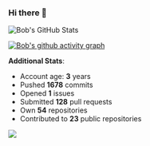 ### Hi there 👋

![Bob's GitHub Stats](https://github-readme-stats.vercel.app/api?username=Bobthesoftwaredeveloper&show_icons=true&count_private=true&theme=react&hide=stars,prs,issues,contribs)

[![Bob's github activity graph](https://activity-graph.herokuapp.com/graph?username=BobTheSoftwareDeveloper&theme=react-dark)](https://github.com/ashutosh00710/github-readme-activity-graph)

**Additional Stats**:
- Account age: **3** years
- Pushed **1678** commits
- Opened **1** issues
- Submitted **128** pull requests
- Own **54** repositories
- Contributed to **23** public repositories

![](https://komarev.com/ghpvc/?username=BobTheSoftwareDeveloper)
